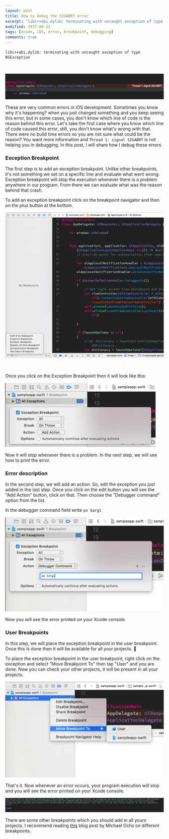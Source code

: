 ```yaml
---
layout: post
title: How to debug the SIGABRT error
excerpt: "libc++abi.dylib: terminating with uncaught exception of type NSException"
modified: 2017-09-22
tags: [xcode, iOS, error, breakpoint, debugging]
comments: true
---
```



```
libc++abi.dylib: terminating with uncaught exception of type NSException
```
&nbsp;

![](../img/sigabrt_scr.png)

These are very common errors in iOS development. Sometimes you know why it's happening? when you just changed something and you keep seeing this error, but in some cases, you don't know which line of code is the reason behind this error. Let's take the first case where you know which line of code caused this error, still, you don't know what's wrong with that. There were no build time errors so you are not sure what could be the reason? You want more information and `Thread 1: signal SIGABRT` is not helping you in debugging. In this post, I will share how I debug these errors.

### Exception Breakpoint

The first step is to add an exception breakpoint. Unlike other breakpoints, it's not something we set on a specific line and evaluate what went wrong. Exception breakpoint will stop the execution whenever there is a problem anywhere in our program. From there we can evaluate what was the reason behind that crash.

To add an exception breakpoint click on the breakpoint navigator and then on the plus button at the bottom.

![](../img/exception_breakpoint_1.png)

&nbsp;

Once you click on the Exception Breakpoint then it will look like this:

![](../img/exception_breakpoint_2.png)

Now it will stop whenever there is a problem. In the next step, we will see how to print the error.

### Error description

In the second step, we will add an action. So, edit the exception you just added in the last step. Once you click on the edit button you will see the "Add Action" button, click on that. Then choose the "Debugger command" option from the list.

In the debugger command field write `po $arg1`

![](../img/debugger_command.png)

Now you will see the error printed on your Xcode console.

### User Breakpoints

In this step, we will place the exception breakpoint in the user breakpoint. Once this is done then it will be available for all your projects. 🚀 

To place the exception breakpoint in the user breakpoint, right click on the exception and select "Move Breakpoint To" then tap "User" and you are done. Now you can check your other projects, it will be present in all your projects.

![](../img/move_to_user.png)

That's it. Now whenever an error occurs, your program execution will stop and you will see the error printed on your Xcode console.

![](../img/breakpoint_log.png)


There are some other breakpoints which you should add in all yours projects. I recommend reading [this](https://pspdfkit.com/blog/2017/user-breakpoints-in-xcode/) blog post by Michael Ochs on different breakpoints.
